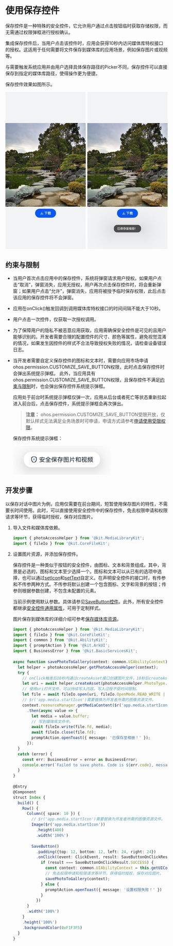# 使用保存控件

保存控件是一种特殊的安全控件，它允许用户通过点击按钮临时获取存储权限，而无需通过权限弹框进行授权确认。

集成保存控件后，当用户点击该控件时，应用会获得10秒内访问媒体库特权接口的授权。这适用于任何需要将文件保存到媒体库的应用场景，例如保存图片或视频等。

与需要触发系统应用并由用户选择具体保存路径的Picker不同，保存控件可以直接保存到指定的媒体库路径，使得操作更为便捷。

保存控件效果如图所示。

![zh-cn_image_0000001701740676](figures/zh-cn_image_0000001701740676.png)

## 约束与限制

- 当用户首次点击应用中的保存控件，系统将弹窗请求用户授权。如果用户点击“取消”，弹窗消失，应用无授权，用户再次点击保存控件时，将会重新弹窗；如果用户点击“允许”，弹窗消失，应用将被授予临时保存权限，此后点击该应用的保存控件将不会弹窗。

- 应用在onClick()触发回调到调用媒体库特权接口的时间间隔不能大于10秒。

- 用户点击一次控件，仅获取一次授权调用。

- 为了保障用户的隐私不被恶意应用获取，应用需确保安全控件是可见的且用户能够识别的。开发者需要合理的配置控件的尺寸、颜色等属性，避免视觉混淆的情况，如果发生因控件的样式不合法导致授权失败的情况，请检查设备错误日志。

- 当开发者需要自定义保存控件的图标和文本时，需要向应用市场申请ohos.permission.CUSTOMIZE_SAVE_BUTTON权限，此时点击保存控件时会弹出系统提示弹框。
  此外，当应用具有ohos.permission.CUSTOMIZE_SAVE_BUTTON权限，且保存控件不满足[约束与限制](security-component-overview.md#约束与限制)时，也会弹出保存控件系统提示弹框。

  应用处于前台时系统提示弹框仅弹一次，应用从后台或者死亡等状态重新拉起进入前台后，点击保存控件，系统提示弹框会再次弹出。
  > **注意：**
  > ohos.permission.CUSTOMIZE_SAVE_BUTTON受限开放，仅默认样式无法满足业务场景时可申请，申请方式请参考<!--RP1-->[申请使用受限权限](declare-permissions-in-acl.md)<!--RP1End-->。

  保存控件系统提示弹框：

  ![savebutton_tip](figures/savebutton_tip.png)

## 开发步骤

以保存对话中图片为例，应用仅需要在前台期间，短暂使用保存图片的特性，不需要长时间使用。此时，可以直接使用安全控件中的保存控件，免去权限申请和权限请求等环节，获得临时授权，保存对应图片。

1. 导入文件和媒体库依赖。
   
   ```ts
   import { photoAccessHelper } from '@kit.MediaLibraryKit';
   import { fileIo } from '@kit.CoreFileKit';
   ```

2. 设置图片资源，并添加保存控件。
   
   保存控件是一种类似于按钮的安全控件，由图标、文本和背景组成。其中，背景是必选的，图标和文本至少选择一个。图标和文本可以从已有的选项中选择，也可以通过[setIcon](../../reference/apis-arkui/arkui-ts/ts-security-components-savebutton.md#seticon20)和[setText](../../reference/apis-arkui/arkui-ts/ts-security-components-savebutton.md#settext20)自定义。在声明安全控件的接口时，有传参和不传参两种方式。不传参将默认创建一个包含图标、文字和背景的按钮；传参则根据参数创建，不包含未配置的元素。

   当前示例使用默认参数。具体请参见[SaveButton控件](../../reference/apis-arkui/arkui-ts/ts-security-components-savebutton.md)。此外，所有安全控件都继承[安全控件通用属性](../../reference/apis-arkui/arkui-ts/ts-securitycomponent-attributes.md)，可用于定制样式。
   
   图片保存到媒体库的详细介绍可参考[保存媒体库资源](../../media/medialibrary/photoAccessHelper-savebutton.md)。

   ```ts
   import { photoAccessHelper } from '@kit.MediaLibraryKit';
   import { fileIo } from '@kit.CoreFileKit';
   import { common } from '@kit.AbilityKit';
   import { promptAction } from '@kit.ArkUI';
   import { BusinessError } from '@kit.BasicServicesKit';
   
   async function savePhotoToGallery(context: common.UIAbilityContext) {
     let helper = photoAccessHelper.getPhotoAccessHelper(context);
     try {
       // onClick触发后10秒内通过createAsset接口创建图片文件，10秒后createAsset权限收回。
       let uri = await helper.createAsset(photoAccessHelper.PhotoType.IMAGE, 'jpg');
       // 使用uri打开文件，可以持续写入内容，写入过程不受时间限制。
       let file = await fileIo.open(uri, fileIo.OpenMode.READ_WRITE | fileIo.OpenMode.CREATE);
       // $r('app.media.startIcon')需要替换为开发者所需的图像资源文件。
       context.resourceManager.getMediaContent($r('app.media.startIcon').id, 0)
         .then(async value => {
           let media = value.buffer;
           // 写到媒体库文件中。
           await fileIo.write(file.fd, media);
           await fileIo.close(file.fd);
           promptAction.openToast({ message: '已保存至相册！' });
         });
     }
     catch (error) {
       const err: BusinessError = error as BusinessError;
       console.error(`Failed to save photo. Code is ${err.code}, message is ${err.message}`);
     }
   }
   
   @Entry
   @Component
   struct Index {
     build() {
       Row() {
         Column({ space: 10 }) {
           // $r('app.media.startIcon')需要替换为开发者所需的图像资源文件。
           Image($r('app.media.startIcon'))
             .height(400)
             .width('100%')
   
           SaveButton()
             .padding({top: 12, bottom: 12, left: 24, right: 24})
             .onClick((event: ClickEvent, result: SaveButtonOnClickResult) => {
               if (result === SaveButtonOnClickResult.SUCCESS) {
                 const context: common.UIAbilityContext = this.getUIContext().getHostContext() as common.UIAbilityContext;
                 // 免去权限申请和权限请求等环节，获得临时授权，保存对应图片。
                 savePhotoToGallery(context);
               } else {
                 promptAction.openToast({ message: '设置权限失败！' })
               }
             })
         }
         .width('100%')
       }
       .height('100%')
       .backgroundColor(0xF1F3F5)
     }
   }
   ```
